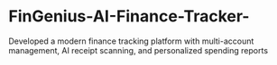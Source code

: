 # FinGenius-AI-Finance-Tracker-
Developed a modern finance tracking platform with multi-account management, AI receipt scanning, and personalized spending reports
